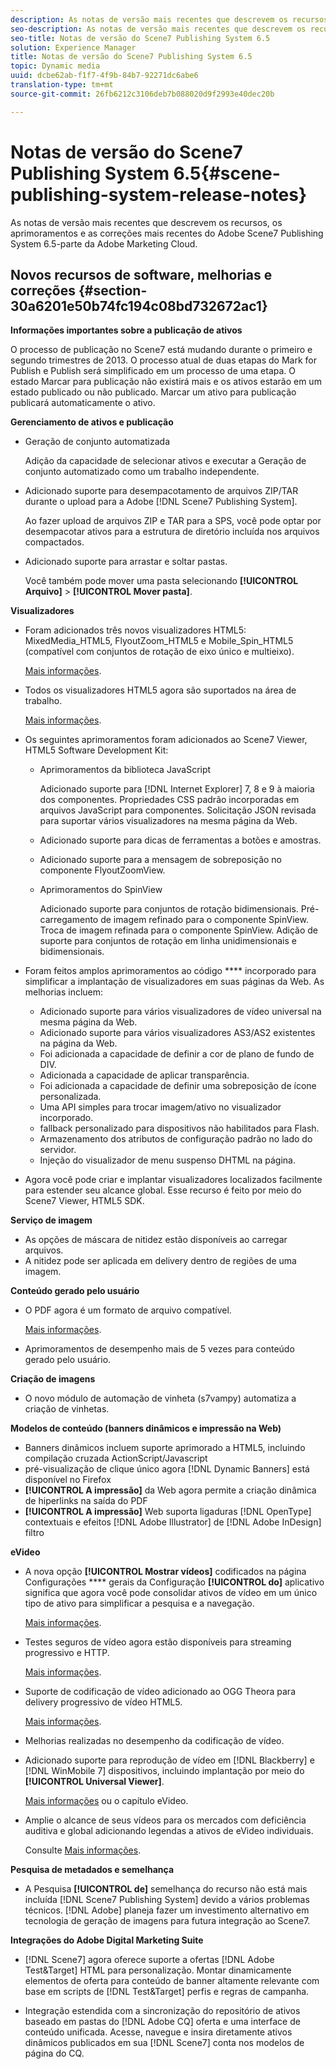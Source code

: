 ```yaml
---
description: As notas de versão mais recentes que descrevem os recursos, os aprimoramentos e as correções mais recentes do Adobe Scene7 Publishing System 6.5-parte da Adobe Marketing Cloud.
seo-description: As notas de versão mais recentes que descrevem os recursos, os aprimoramentos e as correções mais recentes do Adobe Scene7 Publishing System 6.5-parte da Adobe Marketing Cloud.
seo-title: Notas de versão do Scene7 Publishing System 6.5
solution: Experience Manager
title: Notas de versão do Scene7 Publishing System 6.5
topic: Dynamic media
uuid: dcbe62ab-f1f7-4f9b-84b7-92271dc6abe6
translation-type: tm+mt
source-git-commit: 26fb6212c3106deb7b088020d9f2993e40dec20b

---
```



# Notas de versão do Scene7 Publishing System 6.5{#scene-publishing-system-release-notes}

As notas de versão mais recentes que descrevem os recursos, os aprimoramentos e as correções mais recentes do Adobe Scene7 Publishing System 6.5-parte da Adobe Marketing Cloud.

## Novos recursos de software, melhorias e correções {#section-30a6201e50b74fc194c08bd732672ac1}

**Informações importantes sobre a publicação de ativos**

O processo de publicação no Scene7 está mudando durante o primeiro e segundo trimestres de 2013. O processo atual de duas etapas do Mark for Publish e Publish será simplificado em um processo de uma etapa. O estado Marcar para publicação não existirá mais e os ativos estarão em um estado publicado ou não publicado. Marcar um ativo para publicação publicará automaticamente o ativo.

**Gerenciamento de ativos e publicação**

* Geração de conjunto automatizada

   Adição da capacidade de selecionar ativos e executar a Geração de conjunto automatizado como um trabalho independente.
* Adicionado suporte para desempacotamento de arquivos ZIP/TAR durante o upload para a Adobe [!DNL Scene7 Publishing System].

   Ao fazer upload de arquivos ZIP e TAR para a SPS, você pode optar por desempacotar ativos para a estrutura de diretório incluída nos arquivos compactados.

* Adicionado suporte para arrastar e soltar pastas.

   Você também pode mover uma pasta selecionando **[!UICONTROL Arquivo]** > **[!UICONTROL Mover pasta]**.

**Visualizadores**

* Foram adicionados três novos visualizadores HTML5: MixedMedia_HTML5, FlyoutZoom_HTML5 e Mobile_Spin_HTML5 (compatível com conjuntos de rotação de eixo único e multieixo).

   [Mais informações](http://help.adobe.com/en_US/scene7/using/WS6E593DEA-7D81-4cd6-84B0-85E8BB274176.html#WS1c46793299cf21d77e926d1613177f0a020-8000.html).
* Todos os visualizadores HTML5 agora são suportados na área de trabalho.

   [Mais informações](http://help.adobe.com/en_US/scene7/using/WS6E593DEA-7D81-4cd6-84B0-85E8BB274176.html#WS1c46793299cf21d77e926d1613177f0a020-8000.html).
* Os seguintes aprimoramentos foram adicionados ao Scene7 Viewer, HTML5 Software Development Kit:

   * Aprimoramentos da biblioteca JavaScript

      Adicionado suporte para [!DNL Internet Explorer] 7, 8 e 9 à maioria dos componentes. Propriedades CSS padrão incorporadas em arquivos JavaScript para componentes. Solicitação JSON revisada para suportar vários visualizadores na mesma página da Web.
   * Adicionado suporte para dicas de ferramentas a botões e amostras.
   * Adicionado suporte para a mensagem de sobreposição no componente FlyoutZoomView.
   * Aprimoramentos do SpinView

      Adicionado suporte para conjuntos de rotação bidimensionais. Pré-carregamento de imagem refinado para o componente SpinView. Troca de imagem refinada para o componente SpinView. Adição de suporte para conjuntos de rotação em linha unidimensionais e bidimensionais.

* Foram feitos amplos aprimoramentos ao código **** incorporado para simplificar a implantação de visualizadores em suas páginas da Web. As melhorias incluem:

   * Adicionado suporte para vários visualizadores de vídeo universal na mesma página da Web.
   * Adicionado suporte para vários visualizadores AS3/AS2 existentes na página da Web.
   * Foi adicionada a capacidade de definir a cor de plano de fundo de DIV.
   * Adicionada a capacidade de aplicar transparência.
   * Foi adicionada a capacidade de definir uma sobreposição de ícone personalizada.
   * Uma API simples para trocar imagem/ativo no visualizador incorporado.
   * fallback personalizado para dispositivos não habilitados para Flash.
   * Armazenamento dos atributos de configuração padrão no lado do servidor.
   * Injeção do visualizador de menu suspenso DHTML na página.

* Agora você pode criar e implantar visualizadores localizados facilmente para estender seu alcance global. Esse recurso é feito por meio do Scene7 Viewer, HTML5 SDK.

**Serviço de imagem**

* As opções de máscara de nitidez estão disponíveis ao carregar arquivos.
* A nitidez pode ser aplicada em delivery dentro de regiões de uma imagem.

**Conteúdo gerado pelo usuário**

* O PDF agora é um formato de arquivo compatível.

   [Mais informações](http://help.adobe.com/en_US/scene7/using/WSe8b0455615e2dc47-2df907a712f31201b35-8000.html).
* Aprimoramentos de desempenho mais de 5 vezes para conteúdo gerado pelo usuário.

**Criação de imagens**

* O novo módulo de automação de vinheta (s7vampy) automatiza a criação de vinhetas.

**Modelos de conteúdo (banners dinâmicos e impressão na Web)**

* Banners dinâmicos incluem suporte aprimorado a HTML5, incluindo compilação cruzada ActionScript/Javascript
* pré-visualização de clique único agora [!DNL Dynamic Banners] está disponível no Firefox
* **[!UICONTROL A impressão]** da Web agora permite a criação dinâmica de hiperlinks na saída do PDF
* **[!UICONTROL A impressão]** Web suporta ligaduras [!DNL OpenType] contextuais e efeitos [!DNL Adobe Illustrator] de [!DNL Adobe InDesign] filtro

**eVideo**

* A nova opção **[!UICONTROL Mostrar vídeos]** codificados na página Configurações **** gerais da Configuração **[!UICONTROL do]** aplicativo significa que agora você pode consolidar ativos de vídeo em um único tipo de ativo para simplificar a pesquisa e a navegação.

   [Mais informações](http://help.adobe.com/en_US/scene7/using/WSCCBA9D3A-06A3-4f29-AF6B-36CBB2A655F1.html).

* Testes seguros de vídeo agora estão disponíveis para streaming progressivo e HTTP.

   [Mais informações](http://help.adobe.com/en_US/scene7/using/WSd968ca97bf01df72-5efde3a123268dd80f5-8000.html).
* Suporte de codificação de vídeo adicionado ao OGG Theora para delivery progressivo de vídeo HTML5.

   [Mais informações](http://help.adobe.com/en_US/scene7/using/WSE86ACF2B-BD50-4c48-A1D7-9CD4405B62D0.html#WS1c46793299cf21d7-39fae9c1131ba8968f7-7fff.html).
* Melhorias realizadas no desempenho da codificação de vídeo.
* Adicionado suporte para reprodução de vídeo em [!DNL Blackberry] e [!DNL WinMobile 7] dispositivos, incluindo implantação por meio do **[!UICONTROL Universal Viewer]**.

   [Mais informações](http://help.adobe.com/en_US/scene7/using/WS6E593DEA-7D81-4cd6-84B0-85E8BB274176.html#WS1c46793299cf21d77e926d1613177f0a020-8000.html) ou o capítulo [](http://help.adobe.com/en_US/scene7/using/WS53492AE1-6029-45d8-BF80-F4B5CF33EB08.html)eVideo.

* Amplie o alcance de seus vídeos para os mercados com deficiência auditiva e global adicionando legendas a ativos de eVideo individuais.

   Consulte [Mais informações](http://help.adobe.com/en_US/scene7/using/WS98ca2e6790647c06-6f6f53e137b959f094-8000.html).

**Pesquisa de metadados e semelhança**

* A Pesquisa **[!UICONTROL de]** semelhança do recurso não está mais incluída [!DNL Scene7 Publishing System] devido a vários problemas técnicos. [!DNL Adobe] planeja fazer um investimento alternativo em tecnologia de geração de imagens para futura integração ao Scene7.

**Integrações do Adobe Digital Marketing Suite**

* [!DNL Scene7] agora oferece suporte a ofertas [!DNL Adobe Test&Target] HTML para personalização. Montar dinamicamente elementos de oferta para conteúdo de banner altamente relevante com base em scripts de [!DNL Test&Target] perfis e regras de campanha.

* Integração estendida com a sincronização do repositório de ativos baseado em pastas do [!DNL Adobe CQ] oferta e uma interface de conteúdo unificada. Acesse, navegue e insira diretamente ativos dinâmicos publicados em sua [!DNL Scene7] conta nos modelos de página do CQ.

